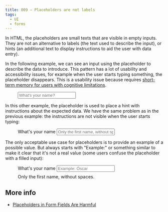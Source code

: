 ```yaml
---
title: 009 — Placeholders are not labels
tags:
  - UI
  - forms
---
```


In HTML, the placeholders are small texts that are visible in empty inputs. They
are not an alternative to labels (the text used to describe the input), or hints
(an additional text to display instructions to aid the user with data entry).

<!--more -->

In the following example, we can see an input using the placeholder to describe
the data to introduce. This pattern has a lot of usability and accessibility
issues, for example when the user starts typing something, the placeholder
disappears. This is a usability issue because requires
[short-term memory for users with cognitive limitations](https://www.nngroup.com/articles/short-term-memory-and-web-usability/).

<figure>
  <input type="text" placeholder="What's your name?">
</figure>

In this other example, the placeholder is used to place a hint with instructions
about the expected data. We have the same problem as in the previous example:
the instructions are not visible when the user starts typing:

<figure>
  <label for="name">What's your name</label>
  <input type="text" id="name" placeholder="Only the first name, without spaces.">
</figure>

The only acceptable use case for placeholders is to provide an example of a
possible value. But always starts with "Example:" or something similar to make
it clear that it's not a real value (some users confuse the placeholder with a
filled input):

<figure>
  <label for="name-2">What's your name</label>
  <input type="text" id="name-2" placeholder="Example: Óscar">
  <p style="font-size:0.9rem;margin:.5em 0 0">Only the first name, without spaces.</p>
</figure>

## More info

- [Placeholders in Form Fields Are Harmful](https://www.nngroup.com/articles/form-design-placeholders/)

